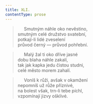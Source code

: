 ```yaml
---
title: XLI.
contentType: prose
---
```


>      Smutným náhle oko nevěstino,  
> smutným celé družstvo svatební,  
> potkají-li lidé zveselení  
> průvod černý — průvod pohřební.

>      Malý žal ti oko dříve jasné  
> dobu blaha náhle zakalí,  
> tak jak kapka jedu čistou studni,  
> celé město morem zahalí.

>      Voníš k růži, avšak v okamžení  
> nepomníš už růže příznivé,  
> na bolest však, trn-li tebe píchl,  
> vzpomínají jizvy ošklivé.
